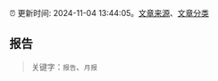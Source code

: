 :alarm_clock: 更新时间: 2024-11-04 13:44:05。[文章来源](/README.md)、[文章分类](/TAGS.md)

## 报告


> 关键字：`报告`、`月报`



